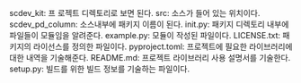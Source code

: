 scdev_kit: 프       로젝트 디렉토리로 보면 된다.
src:                소스가 들어 있는 위치이다.
scdev_pd_column:    소스내부에 패키지 이름이 된다.
init.py:            패키지 디렉토리 내부에 파일들이 모듈임을 알려준다.
example.py:         모듈이 작성된 파일이다.
LICENSE.txt:        패키지의 라이선스를 정의한 파일이다.
pyproject.toml:     프로젝트에 필요한 라이브러리에 대한 내역을 기술해준다.
README.md:          프로젝트 라이브러리 사용 설명서를 기술한다.
setup.py:           빌드를 위한 빌드 정보를 기술하는 파일이다.